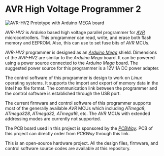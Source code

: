 AVR High Voltage Programmer 2
==========================

![AVR-HV2 Prototype with Arduino MEGA board](https://raw.githubusercontent.com/dilshan/avr-hv2/master/resources/hv2-mid-08032020B.png)

*AVR-HV2* is *Arduino* based high voltage parallel programmer for *[AVR](https://www.microchip.com/design-centers/8-bit/avr-mcus)* microcontrollers. This programmer can read, write, and erase both flash memory and EEPROM. Also, this can use to set fuse bits of *AVR* MCUs. 

*AVR-HV2* programmer is designed as an *[Arduino Mega](https://www.arduino.cc/en/Main/ArduinoBoardMega2560)* shield. Dimensions of the *AVR-HV2* are similar to the *Arduino Mega* board. It can be powered using a power source connected to the *Arduino Mega* board. The suggested power source for this programmer is a 12V 1A DC power adapter. 

The control software of this programmer is design to work on *Linux* operating systems. It supports the import and export of memory data in the Intel hex file format. The communication link between the programmer and the control software is established through the USB port. 

The current firmware and control software of this programmer supports most of the generally available *AVR* MCUs which including *ATmega8*, *ATmega328*, *ATmega32*, *ATmega16*, etc. The *AVR* MCUs with extended addressing modes are currently not supported. 

The PCB board used in this project is sponsored by the *[PCBWay](https://www.pcbway.com/)*. PCB of this project can directly order from *PCBWay* through this link.

This is an open-source hardware project. All the design files, firmware, and control software source codes are available at this repository.

